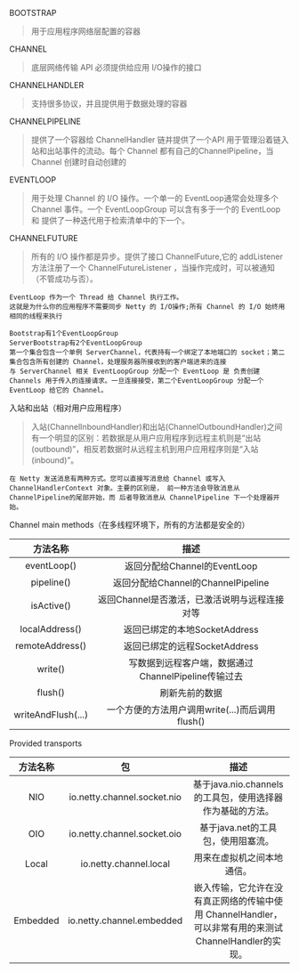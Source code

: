 BOOTSTRAP
> 用于应用程序网络层配置的容器

CHANNEL
>底层网络传输 API 必须提供给应用 I/O操作的接口

CHANNELHANDLER
> 支持很多协议，并且提供用于数据处理的容器

CHANNELPIPELINE
>提供了一个容器给 ChannelHandler 链并提供了一个API 用于管理沿着链入站和出站事件的流动。每个 Channel 都有自己的ChannelPipeline，当 Channel 创建时自动创建的

EVENTLOOP
>用于处理 Channel 的 I/O 操作。一个单一的 EventLoop通常会处理多个 Channel 事件。一个 EventLoopGroup 可以含有多于一个的 EventLoop 和 提供了一种迭代用于检索清单中的下一个。

CHANNELFUTURE
>所有的 I/O 操作都是异步。提供了接口 ChannelFuture,它的 addListener 方法注册了一个 ChannelFutureListener ，当操作完成时，可以被通知（不管成功与否）。



```
EventLoop 作为一个 Thread 给 Channel 执行工作。
这就是为什么你的应用程序不需要同步 Netty 的 I/O操作;所有 Channel 的 I/O 始终用相同的线程来执行

Bootstrap有1个EventLoopGroup
ServerBootstrap有2个EventLoopGroup
第一个集合包含一个单例 ServerChannel，代表持有一个绑定了本地端口的 socket；第二集合包含所有创建的 Channel，处理服务器所接收到的客户端进来的连接
与 ServerChannel 相关 EventLoopGroup 分配一个 EventLoop 是 负责创建 Channels 用于传入的连接请求。一旦连接接受，第二个EventLoopGroup 分配一个 EventLoop 给它的 Channel。
```

入站和出站（相对用户应用程序）
>入站(ChannelInboundHandler)和出站(ChannelOutboundHandler)之间有一个明显的区别：若数据是从用户应用程序到远程主机则是“出站(outbound)”，相反若数据时从远程主机到用户应用程序则是“入站(inbound)”。

```
在 Netty 发送消息有两种方式。您可以直接写消息给 Channel 或写入 ChannelHandlerContext 对象。主要的区别是， 前一种方法会导致消息从 ChannelPipeline的尾部开始，而 后者导致消息从 ChannelPipeline 下一个处理器开始。
```

Channel main methods（在多线程环境下，所有的方法都是安全的）

|方法名称 | 	描述|
|:-: | 	:-:|
| eventLoop()  |  返回分配给Channel的EventLoop  |
| pipeline() |   返回分配给Channel的ChannelPipeline |
| isActive()  |  返回Channel是否激活，已激活说明与远程连接对等  |
| localAddress()  |  返回已绑定的本地SocketAddress  |
| remoteAddress()	| 返回已绑定的远程SocketAddress  |
| write() | 写数据到远程客户端，数据通过ChannelPipeline传输过去 |
| flush()  | 刷新先前的数据 |
| writeAndFlush(...)	| 一个方便的方法用户调用write(...)而后调用 flush() |

 Provided transports

| 方法名称 |包 |描述 |
|:-: | 	:-:| :-: |
| NIO | io.netty.channel.socket.nio | 基于java.nio.channels的工具包，使用选择器作为基础的方法。 |
| OIO | io.netty.channel.socket.oio | 基于java.net的工具包，使用阻塞流。|
| Local | io.netty.channel.local | 用来在虚拟机之间本地通信。|
| Embedded | io.netty.channel.embedded | 嵌入传输，它允许在没有真正网络的传输中使用 ChannelHandler，可以非常有用的来测试ChannelHandler的实现。 |
